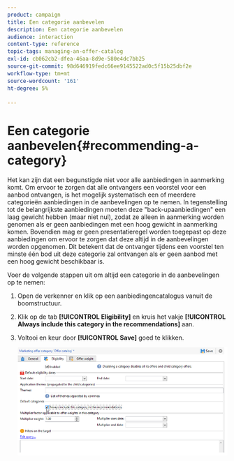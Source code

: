 ```yaml
---
product: campaign
title: Een categorie aanbevelen
description: Een categorie aanbevelen
audience: interaction
content-type: reference
topic-tags: managing-an-offer-catalog
exl-id: cb062cb2-dfea-46aa-8d9e-580e4dc7bb25
source-git-commit: 98d646919fedc66ee9145522ad0c5f15b25dbf2e
workflow-type: tm+mt
source-wordcount: '161'
ht-degree: 5%

---
```


# Een categorie aanbevelen{#recommending-a-category}

Het kan zijn dat een begunstigde niet voor alle aanbiedingen in aanmerking komt. Om ervoor te zorgen dat alle ontvangers een voorstel voor een aanbod ontvangen, is het mogelijk systematisch een of meerdere categorieën aanbiedingen in de aanbevelingen op te nemen. In tegenstelling tot de belangrijkste aanbiedingen moeten deze &quot;back-upaanbiedingen&quot; een laag gewicht hebben (maar niet nul), zodat ze alleen in aanmerking worden genomen als er geen aanbiedingen met een hoog gewicht in aanmerking komen. Bovendien mag er geen presentatieregel worden toegepast op deze aanbiedingen om ervoor te zorgen dat deze altijd in de aanbevelingen worden opgenomen. Dit betekent dat de ontvanger tijdens een voorstel ten minste één bod uit deze categorie zal ontvangen als er geen aanbod met een hoog gewicht beschikbaar is.

Voer de volgende stappen uit om altijd een categorie in de aanbevelingen op te nemen:

1. Open de verkenner en klik op een aanbiedingencatalogus vanuit de boomstructuur.
1. Klik op de tab **[!UICONTROL Eligibility]** en kruis het vakje **[!UICONTROL Always include this category in the recommendations]** aan.
1. Voltooi en keur door **[!UICONTROL Save]** goed te klikken.

   ![](assets/offer_cat_default_001.png)

